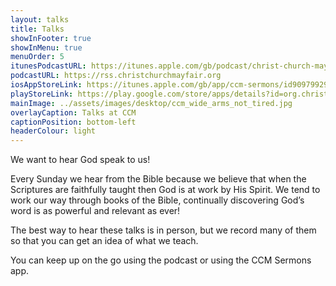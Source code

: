 ```yaml
---
layout: talks
title: Talks
showInFooter: true
showInMenu: true
menuOrder: 5
itunesPodcastURL: https://itunes.apple.com/gb/podcast/christ-church-mayfair-podcast/id1437327420?mt=2#
podcastURL: https://rss.christchurchmayfair.org
iosAppStoreLink: https://itunes.apple.com/gb/app/ccm-sermons/id909799295?mt=8
playStoreLink: https://play.google.com/store/apps/details?id=org.christchurchmayfair2&pcampaignid=MKT-Other-global-all-co-prtnr-py-PartBadge-Mar2515-1
mainImage: ../assets/images/desktop/ccm_wide_arms_not_tired.jpg
overlayCaption: Talks at CCM
captionPosition: bottom-left
headerColour: light
---
```

We want to hear God speak to us!

Every Sunday we hear from the Bible because we believe that when the Scriptures are faithfully taught then God is at work by His Spirit.  We tend to work our way through books of the Bible, continually discovering God’s word is as powerful and relevant as ever!

The best way to hear these talks is in person, but we record many of them so that you can get an idea of what we teach.

You can keep up on the go using the podcast or using the CCM Sermons app.
